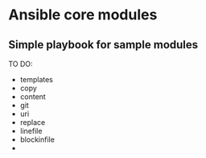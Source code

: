# Ansible core modules
## Simple playbook for sample modules

TO DO:
 - templates
 - copy
 - content
 - git
 - uri
 - replace
 - linefile
 - blockinfile
 - 
